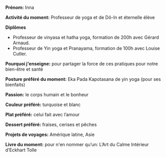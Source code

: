 
**Prénom:** Inna

**Activité du moment:** Professeur de yoga et de Dô-In et éternelle élève

**Diplômes**
- Professeur de vinyasa et hatha yoga, formation de 200h avec Gérard Arnaud.
- Professeur de Yin yoga et Pranayama, formation de 100h avec Louise Cutler.

**Pourquoi j'enseigne:** pour partager la force de ces pratiques pour notre bien-être et santé

**Posture préféré du moment:** Eka Pada Kapotasana de yin yoga (pour ses bienfaits)

**Passion:** le corps humain et le bonheur

**Couleur préféré:** turquoise et blanc

**Plat préféré:** celui fait avec l’amour

**Dessert préféré:** fraises, cerises et pêches

**Projets de voyages:** Amérique latine, Asie

**Livre du moment:** pour n'en nommer qu’un: L’Art du Calme Intérieur d’Eckhart Tolle
